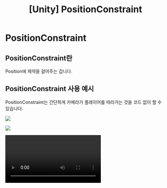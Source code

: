 ﻿---
layout: single

title: "[Unity] PositionConstraint"

categories: Programming

tag: [Unity]

author_profile: false
---

# PositionConstraint

  

## PositionConstraint란

Position에 제약을 걸어주는 겁니다.

  
  

## PositionConstraint 사용 예시

PositionConstraint는 간단하게 카메라가 플레이어를 따라가는 것을 코드 없이 할 수 있습니다.

<img align ="up" src="https://github.com/cumic06/cumic06/assets/92432064/378412b6-2f5d-4710-b4cb-5784c83af2ec"></img>

<img align ="center" src="https://github.com/cumic06/cumic06/assets/92432064/0bccb15d-0a2b-4e6e-8ead-dd9d382c6d34"></img>

<video align ="down" src="https://github.com/cumic06/cumic06/assets/92432064/a3a5a786-cc45-4760-b00d-5e9f02970100"></video>